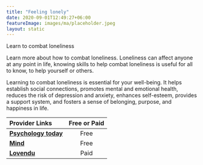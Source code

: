 ```yaml
---
title: "Feeling lonely"
date: 2020-09-01T12:49:27+06:00
featureImage: images/ma/placeholder.jpeg
layout: static
---
```


Learn to combat loneliness

Learn more about how to combat loneliness. Loneliness can affect anyone at any point in life, knowing skills to help combat loneliness is useful for all to know, to help yourself or others.

Learning to combat loneliness is essential for your well-being. It helps establish social connections, promotes mental and emotional health, reduces the risk of depression and anxiety, enhances self-esteem, provides a support system, and fosters a sense of belonging, purpose, and happiness in life.

| Provider Links      | Free or Paid  |  
| :-----------          | :--------------:      |  
| [**Psychology today**](https://www.psychologytoday.com/us/blog/lifetime-connections/201907/the-3-types-loneliness-and-how-combat-them) | Free | 
| [**Mind**](https://www.mind.org.uk/information-support/tips-for-everyday-living/loneliness/tips-to-manage-loneliness/) | Free | 
| [**Lovendu**](https://www.awin1.com/cread.php?awinmid=25994&awinaffid=1198638&ued=https%3A%2F%2Flovendu.co.uk%2F) | Paid | 
  

<br/><br/>






